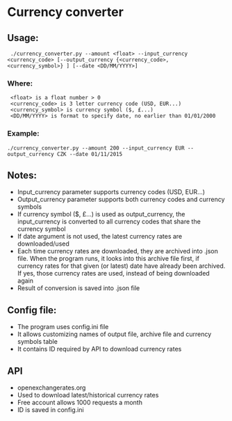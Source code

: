 # Currency converter

## Usage:
```
 ./currency_converter.py --amount <float> --input_currency <currency_code> [--output_currency {<currency_code>, <currency_symbol>} ] [--date <DD/MM/YYYY>]
```
### Where:
```
 <float> is a float number > 0
 <currency_code> is 3 letter currency code (USD, EUR...)
 <currency_symbol> is currency symbol ($, £...)
 <DD/MM/YYYY> is format to specify date, no earlier than 01/01/2000
```
  
### Example:
 	./currency_converter.py --amount 200 --input_currency EUR --output_currency CZK --date 01/11/2015
  
## Notes:
- Input_currency parameter supports currency codes (USD, EUR...)
- Output_currency parameter supports both currency codes and currency symbols
- If currency symbol ($, £...) is used as output_currency, the input_currency is converted to all currency codes that share the currency symbol
- If date argument is not used, the latest currency rates are downloaded/used 
- Each time currency rates are downloaded, they are archived into .json file. When the program runs, it looks into this archive file first, if currency rates for that given (or latest) date have already been archived. If yes, those currency rates are used, instead of being downloaded again
- Result of conversion is saved into .json file

## Config file:
- The program uses config.ini file
- It allows customizing names of output file, archive file and currency symbols table
- It contains ID required by API to download currency rates

## API
- openexchangerates.org
- Used to download latest/historical currency rates
- Free account allows 1000 requests a month
- ID is saved in config.ini
